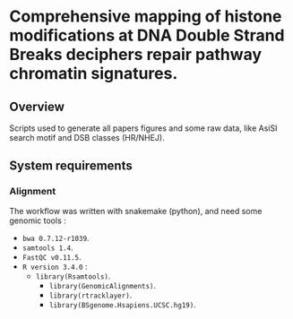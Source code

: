 # Comprehensive mapping of histone modifications at DNA Double Strand Breaks deciphers repair pathway chromatin signatures.

## Overview

Scripts used to generate all papers figures and some raw data, like AsiSI search motif and DSB classes (HR/NHEJ).

## System requirements

### Alignment

The workflow was written with snakemake (python), and need some genomic tools : 

* `bwa 0.7.12-r1039`.
* `samtools 1.4`.
* `FastQC v0.11.5`.
* `R version 3.4.0` :
	- `library(Rsamtools)`.
        - `library(GenomicAlignments)`.
        - `library(rtracklayer)`.
        - `library(BSgenome.Hsapiens.UCSC.hg19)`.



